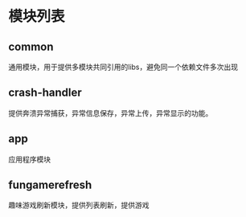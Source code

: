 # 模块列表

## common 
通用模块，用于提供多模块共同引用的libs，避免同一个依赖文件多次出现

## crash-handler
提供奔溃异常捕获，异常信息保存，异常上传，异常显示的功能。

## app
应用程序模块

## fungamerefresh
趣味游戏刷新模块，提供列表刷新，提供游戏